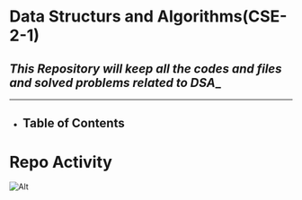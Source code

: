 # **Data Structurs and Algorithms(CSE-2-1)**

## _This Repository will keep all the codes and files and solved problems related to DSA__
--- 
* ## Table of Contents



# Repo Activity

![Alt](https://repobeats.axiom.co/api/embed/433f216d857a271ff35cc5ba9e2d3d7dd0ae60fc.svg "Repobeats analytics image")
